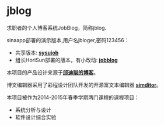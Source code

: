 # jblog
求职者的个人博客系统JobBlog，简称jblog. 

sinaapp部署的演示版本,用户名jbloger,密码123456：
  - 共享版本:  [__sysujob__](http://sysujob.sinaapp.com/)
  - 组长HoriSun部署的版本，有小改动:  [__jobblog__](http://jobblog.sinaapp.com/)

本项目的产品设计来源于[__邱迪聪的博客__](http://davidqiu.com/)。

博文编辑器采用了彩程设计团队开发的开源富文本编辑器 [__simditor__](http://simditor.tower.im/)。

本项目被作为2014-2015年春季学期两门课程的课程项目：
  - 系统分析与设计
  - 软件设计综合实验
